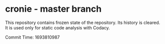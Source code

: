 # cronie - master branch

This repository contains frozen state of the repository.
Its history is cleared. It is used only for static code
analysis with Codacy.

Commit Time: 1693810987